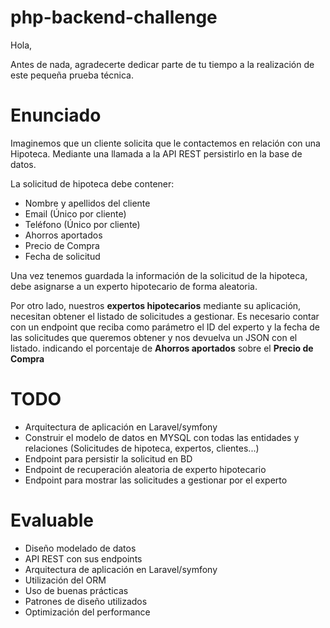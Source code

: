 # php-backend-challenge

Hola,

Antes de nada, agradecerte dedicar parte de tu tiempo a la realización de este pequeña prueba técnica.

# Enunciado

Imaginemos que un cliente solicita que le contactemos en relación con una Hipoteca. Mediante una llamada a la API REST persistirlo en la base de datos.

La solicitud de hipoteca debe contener:

- Nombre y apellidos del cliente
- Email (Único por cliente)
- Teléfono (Único por cliente)
- Ahorros aportados
- Precio de Compra
- Fecha de solicitud

Una vez tenemos guardada la información de la solicitud de la hipoteca, debe asignarse a un experto hipotecario de forma aleatoria.

Por otro lado, nuestros **expertos hipotecarios** mediante su aplicación, necesitan obtener el listado de solicitudes a gestionar. Es necesario contar con un endpoint que reciba como parámetro el ID del experto y la fecha de las solicitudes que queremos obtener y nos devuelva un JSON con el listado. indicando el porcentaje de **Ahorros aportados** sobre el **Precio de Compra**

# TODO

- Arquitectura de aplicación en Laravel/symfony
- Construir el modelo de datos en MYSQL con todas las entidades y relaciones (Solicitudes de hipoteca, expertos, clientes...)
- Endpoint para persistir la solicitud en BD
- Endpoint de recuperación aleatoria de experto hipotecario 
- Endpoint para mostrar las solicitudes a gestionar por el experto

# Evaluable

- Diseño modelado de datos
- API REST con sus endpoints
- Arquitectura de aplicación en Laravel/symfony
- Utilización del ORM
- Uso de buenas prácticas
- Patrones de diseño utilizados
- Optimización del performance

